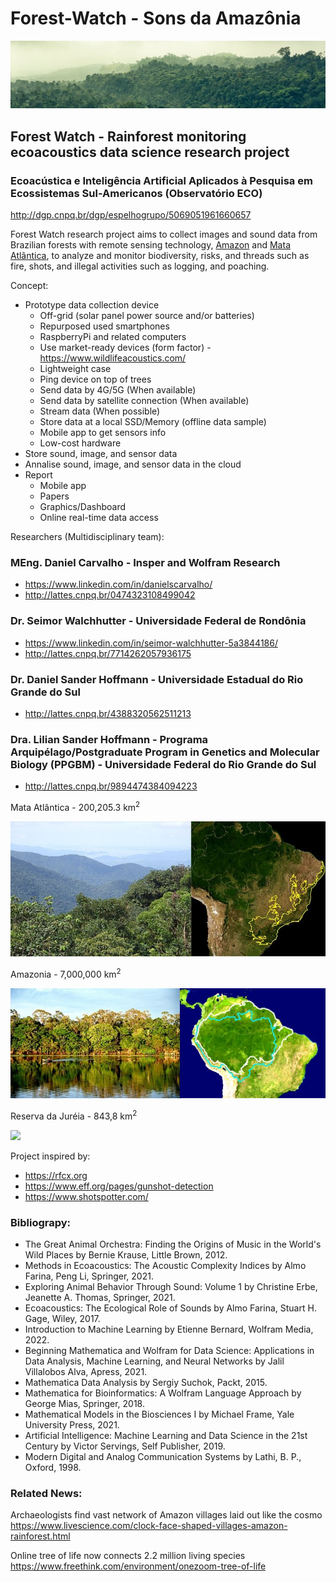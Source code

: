 # Forest-Watch - Sons da Amazônia
![rainforest](img/rainforest.jpg)

## Forest Watch - Rainforest monitoring ecoacoustics data science research project

### Ecoacústica e Inteligência Artificial Aplicados à Pesquisa em Ecossistemas Sul-Americanos (Observatório ECO)

http://dgp.cnpq.br/dgp/espelhogrupo/5069051961660657

Forest Watch research project aims to collect images and sound data from Brazilian forests with remote sensing technology, [Amazon](https://en.wikipedia.org/wiki/Amazon_rainforest) and [Mata Atlântica](https://en.wikipedia.org/wiki/Atlantic_Forest), to analyze and monitor biodiversity, risks, and threads such as fire, shots, and illegal activities such as logging, and poaching.

Concept:

- Prototype data collection device
  - Off-grid (solar panel power source and/or batteries)
  - Repurposed used smartphones
  - RaspberryPi and related computers
  - Use market-ready devices (form factor) - https://www.wildlifeacoustics.com/
  - Lightweight case
  - Ping device on top of trees
  - Send data by 4G/5G (When available)
  - Send data by satellite connection (When available)
  - Stream data (When possible)
  - Store data at a local SSD/Memory (offline data sample)
  - Mobile app to get sensors info
  - Low-cost hardware
- Store sound, image, and sensor data
- Annalise sound, image, and sensor data in the cloud
- Report
  - Mobile app
  - Papers
  - Graphics/Dashboard
  - Online real-time data access 

Researchers (Multidisciplinary team):

### MEng. Daniel Carvalho - Insper and Wolfram Research
- https://www.linkedin.com/in/danielscarvalho/
-  http://lattes.cnpq.br/0474323108499042

### Dr. Seimor Walchhutter - Universidade Federal de Rondônia
- https://www.linkedin.com/in/seimor-walchhutter-5a3844186/
- http://lattes.cnpq.br/7714262057936175

### Dr. Daniel Sander Hoffmann - Universidade Estadual do Rio Grande do Sul
- http://lattes.cnpq.br/4388320562511213

### Dra. Lilian Sander Hoffmann - Programa Arquipélago/Postgraduate Program in Genetics and Molecular Biology (PPGBM) - Universidade Federal do Rio Grande do Sul
- http://lattes.cnpq.br/9894474384094223

Mata Atlântica - 200,205.3 km<sup>2</sup>

<img src="img/mataatlantica.jpg" width="600px">

Amazonia - 7,000,000 km<sup>2</sup>

<img src="img/amazonia.jpg" width="600px">

Reserva da Juréia - 843,8 km<sup>2</sup> 

<img src="https://meliponariodajureia.com.br/theme2/img/jureia.png" width="600px">

Project inspired by:
- https://rfcx.org
- https://www.eff.org/pages/gunshot-detection
- https://www.shotspotter.com/

### Bibliograpy:

- The Great Animal Orchestra: Finding the Origins of Music in the World's Wild Places
by Bernie Krause, Little Brown, 2012.
- Methods in Ecoacoustics: The Acoustic Complexity Indices by Almo Farina, Peng Li, Springer, 2021.
- Exploring Animal Behavior Through Sound: Volume 1 by Christine Erbe, Jeanette A. Thomas, Springer, 2021.
- Ecoacoustics: The Ecological Role of Sounds by Almo Farina, Stuart H. Gage, Wiley, 2017.
- Introduction to Machine Learning by Etienne Bernard, Wolfram Media, 2022.
- Beginning Mathematica and Wolfram for Data Science: Applications in Data Analysis, Machine Learning, and Neural Networks by Jalil Villalobos Alva, Apress, 2021.
- Mathematica Data Analysis by Sergiy Suchok, Packt, 2015.
- Mathematica for Bioinformatics: A Wolfram Language Approach by George Mias, Springer, 2018.
- Mathematical Models in the Biosciences I by Michael Frame, Yale University Press, 2021.
- Artificial Intelligence: Machine Learning and Data Science in the 21st Century by Victor Servings, Self Publisher, 2019.
- Modern Digital and Analog Communication Systems by Lathi, B. P., Oxford, 1998.

### Related News:

Archaeologists find vast network of Amazon villages laid out like the cosmo<br>
https://www.livescience.com/clock-face-shaped-villages-amazon-rainforest.html

Online tree of life now connects 2.2 million living species<br>
https://www.freethink.com/environment/onezoom-tree-of-life

